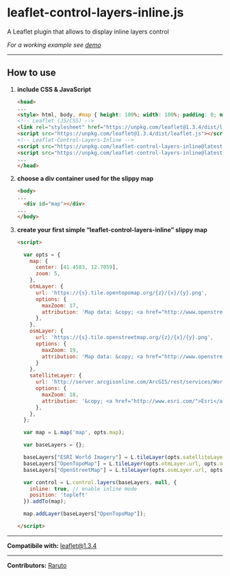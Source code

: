 # leaflet-control-layers-inline.js
A Leaflet plugin that allows to display inline layers control

_For a working example see [demo](https://raruto.github.io/examples/leaflet-control-layers-inline/leaflet-control-layers-inline.html)_

---

## How to use

1. **include CSS & JavaScript**
    ```html
    <head>
    ...
    <style> html, body, #map { height: 100%; width: 100%; padding: 0; margin: 0; } </style>
    <!-- Leaflet (JS/CSS) -->
    <link rel="stylesheet" href="https://unpkg.com/leaflet@1.3.4/dist/leaflet.css" />
    <script src="https://unpkg.com/leaflet@1.3.4/dist/leaflet.js"></script>
    <!-- Leaflet-Control-Layers-Inline -->
    <script src="https://unpkg.com/leaflet-control-layers-inline@latest/leaflet-control-layers-inline.js"></script>
    <script src="https://unpkg.com/leaflet-control-layers-inline@latest/leaflet-control-layers-inline.css"></script>
    ...
    </head>
    ```
2. **choose a div container used for the slippy map**
    ```html
    <body>
    ...
	  <div id="map"></div>
    ...
    </body>
    ```
3. **create your first simple “leaflet-control-layers-inline” slippy map**
    ```html
    <script>

      var opts = {
        map: {
          center: [41.4583, 12.7059],
          zoom: 5,
        },
        otmLayer: {
          url: 'https://{s}.tile.opentopomap.org/{z}/{x}/{y}.png',
          options: {
            maxZoom: 17,
            attribution: 'Map data: &copy; <a href="http://www.openstreetmap.org/copyright">OpenStreetMap</a>, <a href="http://viewfinderpanoramas.org">SRTM</a> | Map style: &copy; <a href="https://opentopomap.org">OpenTopoMap</a> (<a href="https://creativecommons.org/licenses/by-sa/3.0/">CC-BY-SA</a>)',
          },
        },
        osmLayer: {
          url: 'https://{s}.tile.openstreetmap.org/{z}/{x}/{y}.png',
          options: {
            maxZoom: 19,
            attribution: 'Map data: &copy; <a href="http://www.openstreetmap.org/copyright">OpenStreetMap</a>',
          }
        },
        satelliteLayer: {
          url: 'http://server.arcgisonline.com/ArcGIS/rest/services/World_Imagery/MapServer/tile/{z}/{y}/{x}',
          options: {
            maxZoom: 18,
            attribution: '&copy; <a href="http://www.esri.com/">Esri</a>',
          },
        },
      };

      var map = L.map('map', opts.map);

      var baseLayers = {};

      baseLayers["ESRI World Imagery"] = L.tileLayer(opts.satelliteLayer.url, opts.satelliteLayer.options);
      baseLayers["OpenTopoMap"] = L.tileLayer(opts.otmLayer.url, opts.otmLayer.options);
      baseLayers["OpenStreetMap"] = L.tileLayer(opts.osmLayer.url, opts.osmLayer.options);

      var control = L.control.layers(baseLayers, null, {
        inline: true, // enable inline mode
        position: 'topleft'
      }).addTo(map);

      map.addLayer(baseLayers["OpenTopoMap"]);

    </script>
    ```

---

**Compatibile with:** leaflet@1.3.4

---

**Contributors:** [Raruto](https://github.com/Raruto/leaflet-control-layers-inline)
